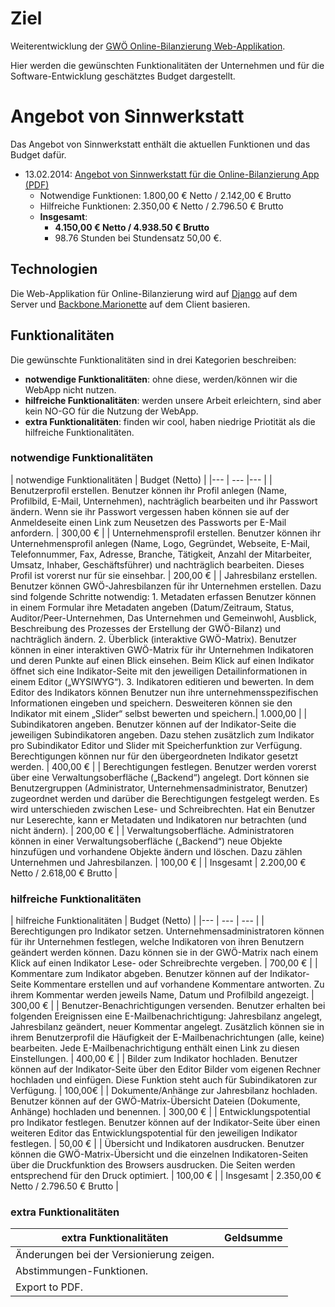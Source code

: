 # Ziel

Weiterentwicklung der [GWÖ Online-Bilanzierung Web-Applikation](https://github.com/sinnwerkstatt/gemeinwohl-oekonomie#ecg-balancing-web-application).

Hier werden die gewünschten Funktionalitäten der Unternehmen und für die Software-Entwicklung geschätztes Budget dargestellt.

# Angebot von Sinnwerkstatt

Das Angebot von Sinnwerkstatt enthält die aktuellen Funktionen und das Budget dafür.

* 13.02.2014: [Angebot von Sinnwerkstatt für die Online-Bilanzierung App (PDF)](https://github.com/sinnwerkstatt/gemeinwohl-oekonomie/blob/master/docs/Angebot_Online-Bilanzierung_Sinnwerkstatt.pdf?raw=true)
    * Notwendige Funktionen: 1.800,00 € Netto / 2.142,00 € Brutto
    * Hilfreiche Funktionen: 2.350,00 € Netto / 2.796.50 € Brutto
    * **Insgesamt**:
      * **4.150,00 € Netto / 4.938.50 € Brutto**
      * 98.76 Stunden bei Stundensatz 50,00 €.

## Technologien

Die Web-Applikation für Online-Bilanzierung wird auf [Django](https://www.djangoproject.com/) auf dem Server und [Backbone.Marionette](http://marionettejs.com/) auf dem Client basieren.

## Funktionalitäten

Die gewünschte Funktionalitäten sind in drei Kategorien beschreiben:

* **notwendige Funktionalitäten**: ohne diese, werden/können wir die WebApp nicht nutzen.
* **hilfreiche Funktionalitäten**: werden unsere Arbeit erleichtern, sind aber kein NO-GO für die Nutzung der WebApp.
* **extra Funktionalitäten**: finden wir cool, haben niedrige Priotität als die hilfreiche Funktionalitäten.

### notwendige Funktionalitäten

| notwendige Funktionalitäten | Budget (Netto) |
|--- | --- |--- |
| Benutzerprofil erstellen. Benutzer können ihr Profil anlegen (Name, Profilbild, E-Mail, Unternehmen), nachträglich bearbeiten und ihr Passwort ändern. Wenn sie ihr Passwort vergessen haben können sie auf der Anmeldeseite einen Link zum Neusetzen des Passworts per E-Mail anfordern.  | 300,00 € |
| Unternehmensprofil erstellen. Benutzer können ihr Unternehmensprofil anlegen (Name, Logo, Gegründet, Webseite, E-Mail, Telefonnummer, Fax, Adresse, Branche, Tätigkeit, Anzahl der Mitarbeiter, Umsatz, Inhaber, Geschäftsführer) und nachträglich bearbeiten. Dieses Profil ist vorerst nur für sie einsehbar. | 200,00 € |
| Jahresbilanz erstellen. Benutzer können GWÖ-Jahresbilanzen für ihr Unternehmen erstellen. Dazu sind folgende Schritte notwendig: 1. Metadaten erfassen Benutzer können in einem Formular ihre Metadaten angeben (Datum/Zeitraum, Status, Auditor/Peer-Unternehmen, Das Unternehmen und Gemeinwohl, Ausblick, Beschreibung des Prozesses der Erstellung der GWÖ-Bilanz) und nachträglich ändern. 2. Überblick (interaktive GWÖ-Matrix). Benutzer können in einer interaktiven GWÖ-Matrix für ihr Unternehmen Indikatoren und deren Punkte auf einen Blick einsehen. Beim Klick auf einen Indikator öffnet sich eine Indikator-Seite mit den jeweiligen Detailinformationen in einem Editor („WYSIWYG“). 3. Indikatoren editieren und bewerten. In dem Editor des Indikators können Benutzer nun ihre unternehmensspezifischen Informationen eingeben und speichern. Desweiteren können sie den Indikator mit einem „Slider“ selbst bewerten und speichern.| 1.000,00  |
| Subindikatoren angeben. Benutzer können auf der Indikator-Seite die jeweiligen Subindikatoren angeben. Dazu stehen zusätzlich zum Indikator pro Subindikator Editor und Slider mit Speicherfunktion zur Verfügung. Berechtigungen können nur für den übergeordneten Indikator gesetzt werden. | 400,00 € |
| Berechtigungen festlegen. Benutzer werden vorerst über eine Verwaltungsoberfläche („Backend“) angelegt. Dort können sie Benutzergruppen (Administrator, Unternehmensadministrator, Benutzer) zugeordnet werden und darüber die Berechtigungen festgelegt werden. Es wird unterschieden zwischen Lese- und Schreibrechten. Hat ein Benutzer nur Leserechte, kann er Metadaten und Indikatoren nur betrachten (und nicht ändern). | 200,00 € |
| Verwaltungsoberfläche. Administratoren können in einer Verwaltungsoberfläche („Backend“) neue Objekte hinzufügen und vorhandene Objekte ändern und löschen. Dazu zählen Unternehmen und Jahresbilanzen. | 100,00 € |
| Insgesamt | 2.200,00 € Netto / 2.618,00 € Brutto |

### hilfreiche Funktionalitäten

| hilfreiche Funktionalitäten | Budget (Netto) |
|--- | --- | --- |
| Berechtigungen pro Indikator setzen. Unternehmensadministratoren können für ihr Unternehmen festlegen, welche Indikatoren von ihren Benutzern geändert werden können. Dazu können sie in der GWÖ-Matrix nach einem Klick auf einen Indikator Lese- oder Schreibrechte vergeben. | 700,00 € |
| Kommentare zum Indikator abgeben. Benutzer können auf der Indikator-Seite Kommentare erstellen und auf vorhandene Kommentare antworten. Zu ihrem Kommentar werden jeweils Name, Datum und Profilbild angezeigt. | 300,00 € |
| Benutzer-Benachrichtigungen versenden. Benutzer erhalten bei folgenden Ereignissen eine E-Mailbenachrichtigung: Jahresbilanz angelegt, Jahresbilanz geändert, neuer Kommentar angelegt. Zusätzlich können sie in ihrem Benutzerprofil die Häufigkeit der E-Mailbenachrichtungen (alle, keine) bearbeiten. Jede E-Mailbenachrichtigung enthält einen Link zu diesen Einstellungen. | 400,00 € |
| Bilder zum Indikator hochladen. Benutzer können auf der Indikator-Seite über den Editor Bilder vom eigenen Rechner hochladen und einfügen. Diese Funktion steht auch für Subindikatoren zur Verfügung. | 100,00€ |
| Dokumente/Anhänge zur Jahresbilanz hochladen. Benutzer können auf der GWÖ-Matrix-Übersicht Dateien (Dokumente, Anhänge) hochladen und benennen. | 300,00 € |
| Entwicklungspotential pro Indikator festlegen. Benutzer können auf der Indikator-Seite über einen weiteren Editor das Entwicklungspotential für den jeweiligen Indikator festlegen. | 50,00 € |
| Übersicht und Indikatoren ausdrucken. Benutzer können die GWÖ-Matrix-Übersicht und die einzelnen Indikatoren-Seiten über die Druckfunktion des Browsers ausdrucken. Die Seiten werden entsprechend für den Druck optimiert. | 100,00 € |
| Insgesamt | 2.350,00 € Netto / 2.796.50 € Brutto |

### extra Funktionalitäten

| extra Funktionalitäten | Geldsumme |
|--- | --- |
| Änderungen bei der Versionierung zeigen. |  |
| Abstimmungen-Funktionen. |  |
| Export to PDF. |  |
